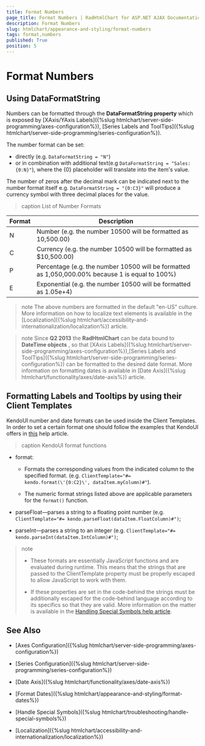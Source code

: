```yaml
---
title: Format Numbers
page_title: Format Numbers | RadHtmlChart for ASP.NET AJAX Documentation
description: Format Numbers
slug: htmlchart/appearance-and-styling/format-numbers
tags: format,numbers
published: True
position: 5
---
```


# Format Numbers

## Using DataFormatString

Numbers can be formatted through the **DataFormatString property** which is exposed by [XAxis/YAxis Labels]({%slug htmlchart/server-side-programming/axes-configuration%}), [Series Labels and ToolTips]({%slug htmlchart/server-side-programming/series-configuration%}).

The number format can be set:
* directly (e.g. `DataFormatString = "N"`)
* or in combination with additional text(e.g `DataFormatString = "Sales: {0:N}"`), where the {0} placeholder will translate into the item's value.

The number of zeros after the decimal mark can be indicated next to the number format itself e.g. `DataFormatString = "{0:C3}"` will produce a currency symbol with three decimal places for the value.

>caption List of Number Formats

| Format | Description |
| ------ | ------ |
|N|Number (e.g. the number 10500 will be formatted as 10,500.00)|
|C|Currency (e.g. the number 10500 will be formatted as $10,500.00)|
|P|Percentage (e.g. the number 10500 will be formatted as 1,050,000.00% because 1 is equal to 100%)|
|E|Exponential (e.g. the number 10500 will be formatted as 1.05e+4)|

>note The above numbers are formatted in the default "en-US" culture. More information on how to localize	text elements is available in the [Localization]({%slug htmlchart/accessibility-and-internationalization/localization%}) article.

>note Since **Q2 2013** the **RadHtmlChart** can be data bound	to **DateTime objects** , so that [XAxis Labels]({%slug htmlchart/server-side-programming/axes-configuration%}),[Series Labels and ToolTips]({%slug htmlchart/server-side-programming/series-configuration%}) can be formatted to the desired date format. More information on formatting dates is available in [Date Axis]({%slug htmlchart/functionality/axes/date-axis%}) article.

## Formatting Labels and Tooltips by using their Client Templates

KendoUI number and date formats can be used inside the Client Templates. In order to set a certain format one should follow the examples that KendoUI offers in [this](http://docs.kendoui.com/api/framework/kendo#methods-format) help article.

>caption KendoUI format functions

* format:
	* Formats the corresponding values from the indicated column to the specified format.
	(e.g. `ClientTemplate="#= kendo.format(\'{0:C2}\', dataItem.myColumn)#"`).
	
	* The numeric format strings listed above are applicable parameters for the `format()` function.

* parseFloat—parses a string to a floating point number (e.g. `ClientTemplate="#= kendo.parseFloat(dataItem.FloatColumn)#")`;
* parseInt—parses a string to an integer (e.g. `ClientTemplate="#= kendo.parseInt(dataItem.IntColumn)#")`;

>note 
>* These formats are essentially JavaScript functions and are evaluated during runtime. This means that the strings that are passed to the ClientTemplate property must be properly escaped to allow JavaScript to work with them.
>
>* If these properties	are set in the code-behind the strings must be additionally escaped for the code-behind language according to its specifics	so that they are valid. More information on the matter is available in the [Handling Special Symbols help article](https://docs.telerik.com/devtools/aspnet-ajax/controls/htmlchart/troubleshooting/handle-special-symbols).
>

## See Also

 * [Axes Configuration]({%slug htmlchart/server-side-programming/axes-configuration%})

 * [Series Configuration]({%slug htmlchart/server-side-programming/series-configuration%})

 * [Date Axis]({%slug htmlchart/functionality/axes/date-axis%})

 * [Format Dates]({%slug htmlchart/appearance-and-styling/format-dates%})

 * [Handle Special Symbols]({%slug htmlchart/troubleshooting/handle-special-symbols%})

 * [Localization]({%slug htmlchart/accessibility-and-internationalization/localization%})
